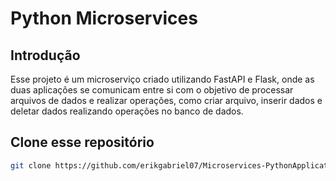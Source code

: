 # Python Microservices

## Introdução

Esse projeto é um microserviço criado utilizando FastAPI e Flask, onde as duas aplicações
se comunicam entre si com o objetivo de processar arquivos de dados e realizar operações, 
como criar arquivo, inserir dados e deletar dados realizando operações no banco de dados.

## Clone esse repositório
```bash
git clone https://github.com/erikgabriel07/Microservices-PythonApplication
```
